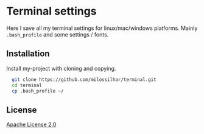 
# Terminal settings

Here I save all my terminal settings for linux/mac/windows platforms. Mainly `.bash_profile` and some settings / fonts.



## Installation

Install my-project with cloning and copying.

```bash
  git clone https://github.com/milossilhar/terminal.git
  cd terminal
  cp .bash_profile ~/
```
    
## License

[Apache License 2.0](https://choosealicense.com/licenses/apache-2.0/)

